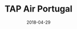---
layout: site
title: "TAP Air Portugal"
date: 2018-04-29
categories: [travel]
version: 1.6.4
major: 1
minor: 6
patch: 4
slug: tap-air-portugal
link: https://www.flytap.com/en-us/
submitter: lpolepeddi
permalink: /sites/:slug
---